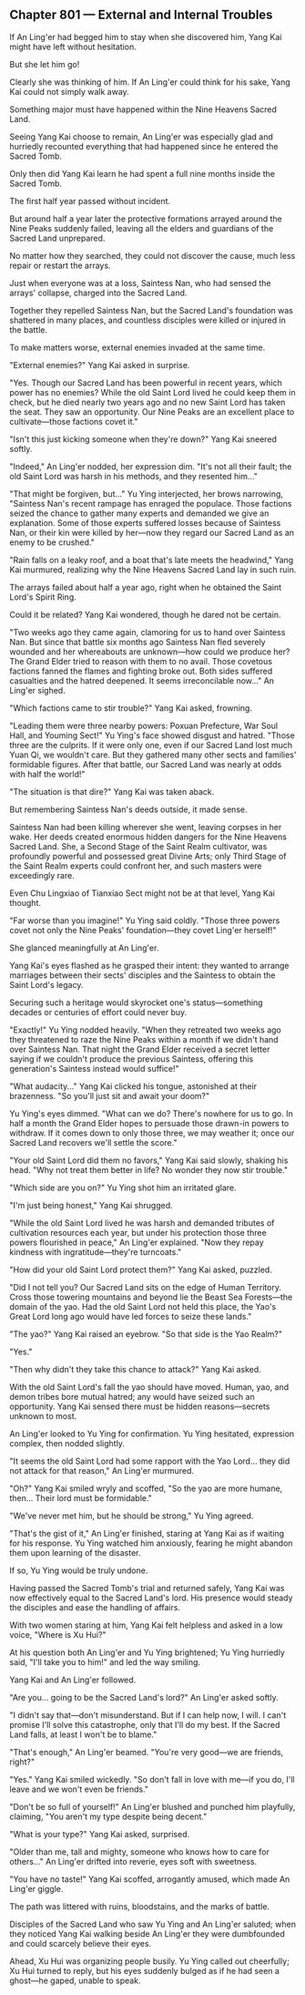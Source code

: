 ## Chapter 801 — External and Internal Troubles

If An Ling'er had begged him to stay when she discovered him, Yang Kai might have left without hesitation.

But she let him go!

Clearly she was thinking of him. If An Ling'er could think for his sake, Yang Kai could not simply walk away.

Something major must have happened within the Nine Heavens Sacred Land.

Seeing Yang Kai choose to remain, An Ling'er was especially glad and hurriedly recounted everything that had happened since he entered the Sacred Tomb.

Only then did Yang Kai learn he had spent a full nine months inside the Sacred Tomb.

The first half year passed without incident.

But around half a year later the protective formations arrayed around the Nine Peaks suddenly failed, leaving all the elders and guardians of the Sacred Land unprepared.

No matter how they searched, they could not discover the cause, much less repair or restart the arrays.

Just when everyone was at a loss, Saintess Nan, who had sensed the arrays' collapse, charged into the Sacred Land.

Together they repelled Saintess Nan, but the Sacred Land's foundation was shattered in many places, and countless disciples were killed or injured in the battle.

To make matters worse, external enemies invaded at the same time.

"External enemies?" Yang Kai asked in surprise.

"Yes. Though our Sacred Land has been powerful in recent years, which power has no enemies? While the old Saint Lord lived he could keep them in check, but he died nearly two years ago and no new Saint Lord has taken the seat. They saw an opportunity. Our Nine Peaks are an excellent place to cultivate—those factions covet it."

"Isn't this just kicking someone when they're down?" Yang Kai sneered softly.

"Indeed," An Ling'er nodded, her expression dim. "It's not all their fault; the old Saint Lord was harsh in his methods, and they resented him..."

"That might be forgiven, but..." Yu Ying interjected, her brows narrowing, "Saintess Nan's recent rampage has enraged the populace. Those factions seized the chance to gather many experts and demanded we give an explanation. Some of those experts suffered losses because of Saintess Nan, or their kin were killed by her—now they regard our Sacred Land as an enemy to be crushed."

"Rain falls on a leaky roof, and a boat that's late meets the headwind," Yang Kai murmured, realizing why the Nine Heavens Sacred Land lay in such ruin.

The arrays failed about half a year ago, right when he obtained the Saint Lord's Spirit Ring.

Could it be related? Yang Kai wondered, though he dared not be certain.

"Two weeks ago they came again, clamoring for us to hand over Saintess Nan. But since that battle six months ago Saintess Nan fled severely wounded and her whereabouts are unknown—how could we produce her? The Grand Elder tried to reason with them to no avail. Those covetous factions fanned the flames and fighting broke out. Both sides suffered casualties and the hatred deepened. It seems irreconcilable now..." An Ling'er sighed.

"Which factions came to stir trouble?" Yang Kai asked, frowning.

"Leading them were three nearby powers: Poxuan Prefecture, War Soul Hall, and Youming Sect!" Yu Ying's face showed disgust and hatred. "Those three are the culprits. If it were only one, even if our Sacred Land lost much Yuan Qi, we wouldn't care. But they gathered many other sects and families' formidable figures. After that battle, our Sacred Land was nearly at odds with half the world!"

"The situation is that dire?" Yang Kai was taken aback.

But remembering Saintess Nan's deeds outside, it made sense.

Saintess Nan had been killing wherever she went, leaving corpses in her wake. Her deeds created enormous hidden dangers for the Nine Heavens Sacred Land. She, a Second Stage of the Saint Realm cultivator, was profoundly powerful and possessed great Divine Arts; only Third Stage of the Saint Realm experts could confront her, and such masters were exceedingly rare.

Even Chu Lingxiao of Tianxiao Sect might not be at that level, Yang Kai thought.

"Far worse than you imagine!" Yu Ying said coldly. "Those three powers covet not only the Nine Peaks' foundation—they covet Ling'er herself!"

She glanced meaningfully at An Ling'er.

Yang Kai's eyes flashed as he grasped their intent: they wanted to arrange marriages between their sects' disciples and the Saintess to obtain the Saint Lord's legacy.

Securing such a heritage would skyrocket one's status—something decades or centuries of effort could never buy.

"Exactly!" Yu Ying nodded heavily. "When they retreated two weeks ago they threatened to raze the Nine Peaks within a month if we didn't hand over Saintess Nan. That night the Grand Elder received a secret letter saying if we couldn't produce the previous Saintess, offering this generation's Saintess instead would suffice!"

"What audacity..." Yang Kai clicked his tongue, astonished at their brazenness. "So you'll just sit and await your doom?"

Yu Ying's eyes dimmed. "What can we do? There's nowhere for us to go. In half a month the Grand Elder hopes to persuade those drawn-in powers to withdraw. If it comes down to only those three, we may weather it; once our Sacred Land recovers we'll settle the score."

"Your old Saint Lord did them no favors," Yang Kai said slowly, shaking his head. "Why not treat them better in life? No wonder they now stir trouble."

"Which side are you on?" Yu Ying shot him an irritated glare.

"I'm just being honest," Yang Kai shrugged.

"While the old Saint Lord lived he was harsh and demanded tributes of cultivation resources each year, but under his protection those three powers flourished in peace," An Ling'er explained. "Now they repay kindness with ingratitude—they're turncoats."

"How did your old Saint Lord protect them?" Yang Kai asked, puzzled.

"Did I not tell you? Our Sacred Land sits on the edge of Human Territory. Cross those towering mountains and beyond lie the Beast Sea Forests—the domain of the yao. Had the old Saint Lord not held this place, the Yao's Great Lord long ago would have led forces to seize these lands."

"The yao?" Yang Kai raised an eyebrow. "So that side is the Yao Realm?"

"Yes."

"Then why didn't they take this chance to attack?" Yang Kai asked.

With the old Saint Lord's fall the yao should have moved. Human, yao, and demon tribes bore mutual hatred; any would have seized such an opportunity. Yang Kai sensed there must be hidden reasons—secrets unknown to most.

An Ling'er looked to Yu Ying for confirmation. Yu Ying hesitated, expression complex, then nodded slightly.

"It seems the old Saint Lord had some rapport with the Yao Lord... they did not attack for that reason," An Ling'er murmured.

"Oh?" Yang Kai smiled wryly and scoffed, "So the yao are more humane, then... Their lord must be formidable."

"We've never met him, but he should be strong," Yu Ying agreed.

"That's the gist of it," An Ling'er finished, staring at Yang Kai as if waiting for his response. Yu Ying watched him anxiously, fearing he might abandon them upon learning of the disaster.

If so, Yu Ying would be truly undone.

Having passed the Sacred Tomb's trial and returned safely, Yang Kai was now effectively equal to the Sacred Land's lord. His presence would steady the disciples and ease the handling of affairs.

With two women staring at him, Yang Kai felt helpless and asked in a low voice, "Where is Xu Hui?"

At his question both An Ling'er and Yu Ying brightened; Yu Ying hurriedly said, "I'll take you to him!" and led the way smiling.

Yang Kai and An Ling'er followed.

"Are you... going to be the Sacred Land's lord?" An Ling'er asked softly.

"I didn't say that—don't misunderstand. But if I can help now, I will. I can't promise I'll solve this catastrophe, only that I'll do my best. If the Sacred Land falls, at least I won't be to blame."

"That's enough," An Ling'er beamed. "You're very good—we are friends, right?"

"Yes." Yang Kai smiled wickedly. "So don't fall in love with me—if you do, I'll leave and we won't even be friends."

"Don't be so full of yourself!" An Ling'er blushed and punched him playfully, claiming, "You aren't my type despite being decent."

"What is your type?" Yang Kai asked, surprised.

"Older than me, tall and mighty, someone who knows how to care for others..." An Ling'er drifted into reverie, eyes soft with sweetness.

"You have no taste!" Yang Kai scoffed, arrogantly amused, which made An Ling'er giggle.

The path was littered with ruins, bloodstains, and the marks of battle.

Disciples of the Sacred Land who saw Yu Ying and An Ling'er saluted; when they noticed Yang Kai walking beside An Ling'er they were dumbfounded and could scarcely believe their eyes.

Ahead, Xu Hui was organizing people busily. Yu Ying called out cheerfully; Xu Hui turned to reply, but his eyes suddenly bulged as if he had seen a ghost—he gaped, unable to speak.